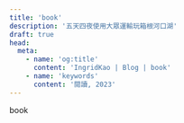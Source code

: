 ```yaml
---
title: 'book'
description: '五天四夜使用大眾運輸玩箱根河口湖'
draft: true
head:
  meta:
    - name: 'og:title'
      content: 'IngridKao | Blog | book'
    - name: 'keywords'
      content: '閱讀, 2023'
---
```


book